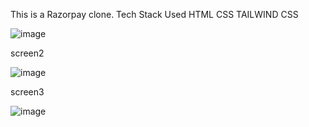 This is a Razorpay clone.
Tech Stack Used HTML CSS TAILWIND CSS

![image](https://github.com/user-attachments/assets/e9195dbb-88a2-4ecc-a2ad-00b8f11c17ae)

screen2

![image](https://github.com/user-attachments/assets/870fa0e9-2a1e-4ba1-a0a5-e95e720d19f8)

screen3

![image](https://github.com/user-attachments/assets/9b5726ff-cd46-4ff1-be06-615e19c9ad3a)


